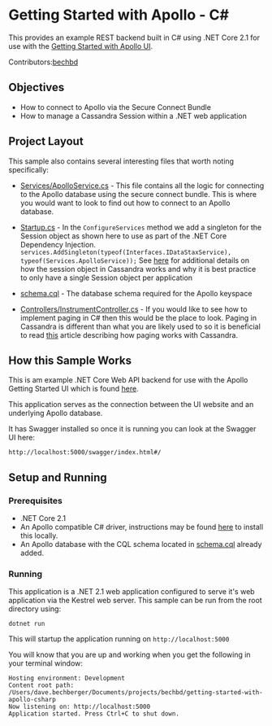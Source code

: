# Getting Started with Apollo - C#

This provides an example REST backend built in C# using .NET Core 2.1 for use with the [Getting Started with Apollo UI](https://github.com/DataStax-Examples/getting-started-with-apollo-ui).

Contributors:[bechbd](https://github.com/bechbd)

## Objectives
* How to connect to Apollo via the Secure Connect Bundle
* How to manage a Cassandra Session within a .NET web application

## Project Layout

This sample also contains several interesting files that worth noting specifically:

* [Services/ApolloService.cs](Services/ApolloService.cs) - This file contains all the logic for connecting to the Apollo database using the secure connect bundle.  This is where you would want to look to find out how to connect to an Apollo database.
* [Startup.cs](Startup.cs) - In the `ConfigureServices` method we add a singleton for the Session object as shown here to use as part of the .NET Core Dependency Injection.      
`services.AddSingleton(typeof(Interfaces.IDataStaxService), typeof(Services.ApolloService));`
See [here](https://docs.datastax.com/en/devapp/doc/devapp/driversBestPractices.html#Useasinglesessionobjectperapplication) for additional details on how the session object in Cassandra works and why it is best practice to only have a single Session object per application

* [schema.cql](schema.cql) - The database schema required for the Apollo keyspace
* [Controllers/InstrumentController.cs](Controllers/InstrumentsController.cs) - If you would like to see how to implement paging in C# then this would be the place to look.  Paging in Cassandra is different than what you are likely used to so it is beneficial to read [this](https://docs.datastax.com/en/devapp/doc/devapp/driversResultPaging.html) article describing how paging works with Cassandra. 

## How this Sample Works

This is am example .NET Core Web API backend for use with the Apollo Getting Started UI which is found [here](https://github.com/DataStax-Examples/getting-started-with-apollo-ui).

This application serves as the connection between the UI website and an underlying Apollo database.  

It has Swagger installed so once it is running you can look at the Swagger UI here:

```http://localhost:5000/swagger/index.html#/```

## Setup and Running

### Prerequisites

* .NET Core 2.1
* An Apollo compatible C# driver, instructions may be found [here](https://helpdocs.datastax.com/aws/dscloud/apollo/dscloudConnectCsharpDriver.html) to install this locally.
* An Apollo database with the CQL schema located in [schema.cql](schema.cql) already added.

### Running
This application is a .NET 2.1 web application configured to serve it's web application via the Kestrel web server.  This sample can be run from the root directory using:

```dotnet run```

This will startup the application running on `http://localhost:5000`

You will know that you are up and working when you get the following in your terminal window:

```
Hosting environment: Development
Content root path: /Users/dave.bechberger/Documents/projects/bechbd/getting-started-with-apollo-csharp
Now listening on: http://localhost:5000
Application started. Press Ctrl+C to shut down.
```
